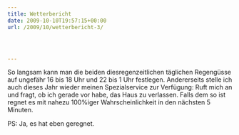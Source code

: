 ```yaml
---
title: Wetterbericht
date: 2009-10-10T19:57:15+00:00
url: /2009/10/wetterbericht-3/




---
```

So langsam kann man die beiden diesregenzeitlichen täglichen Regengüsse auf ungefähr 16 bis 18 Uhr und 22 bis 1 Uhr festlegen. Andererseits stelle ich auch dieses Jahr wieder meinen Spezialservice zur Verfügung: Ruft mich an und fragt, ob ich gerade vor habe, das Haus zu verlassen. Falls dem so ist regnet es mit nahezu 100%iger Wahrscheinlichkeit in den nächsten 5 Minuten.

PS: Ja, es hat eben geregnet.

